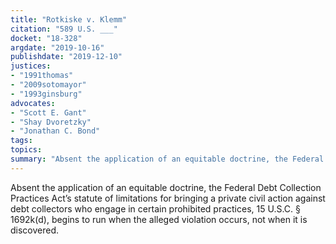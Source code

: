 ```yaml
---
title: "Rotkiske v. Klemm"
citation: "589 U.S. ___"
docket: "18-328"
argdate: "2019-10-16"
publishdate: "2019-12-10"
justices:
- "1991thomas"
- "2009sotomayor"
- "1993ginsburg"
advocates:
- "Scott E. Gant"
- "Shay Dvoretzky"
- "Jonathan C. Bond"
tags:
topics:
summary: "Absent the application of an equitable doctrine, the Federal Debt Collection Practices Act’s statute of limitations for bringing a private civil action against debt collectors who engage in certain prohibited practices, 15 U.S.C. § 1692k(d), begins to run when the alleged violation occurs, not when it is discovered."
---
```

Absent the application of an equitable doctrine, the Federal Debt Collection Practices Act’s statute of limitations for bringing a private civil action against debt collectors who engage in certain prohibited practices, 15 U.S.C. § 1692k(d), begins to run when the alleged violation occurs, not when it is discovered.
